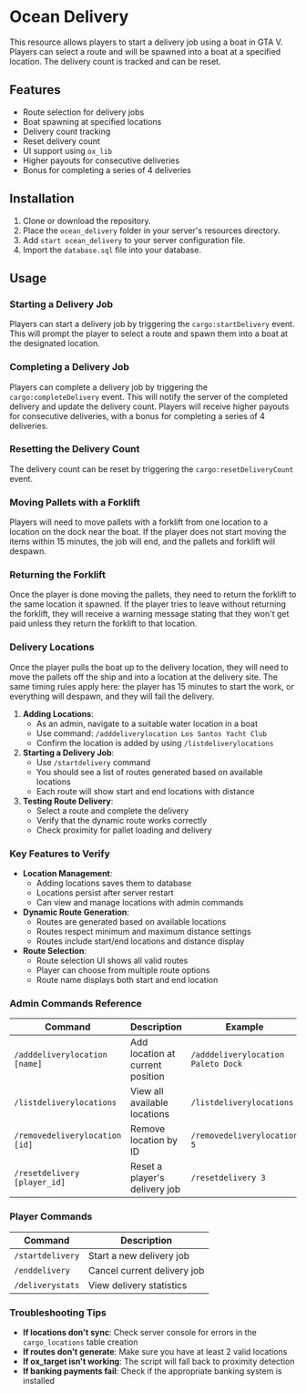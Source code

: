 # Ocean Delivery

This resource allows players to start a delivery job using a boat in GTA V. Players can select a route and will be spawned into a boat at a specified location. The delivery count is tracked and can be reset.

## Features

- Route selection for delivery jobs
- Boat spawning at specified locations
- Delivery count tracking
- Reset delivery count
- UI support using `ox_lib`
- Higher payouts for consecutive deliveries
- Bonus for completing a series of 4 deliveries

## Installation

1. Clone or download the repository.
2. Place the `ocean_delivery` folder in your server's resources directory.
3. Add `start ocean_delivery` to your server configuration file.
4. Import the `database.sql` file into your database.

## Usage

### Starting a Delivery Job

Players can start a delivery job by triggering the `cargo:startDelivery` event. This will prompt the player to select a route and spawn them into a boat at the designated location.

### Completing a Delivery Job

Players can complete a delivery job by triggering the `cargo:completeDelivery` event. This will notify the server of the completed delivery and update the delivery count. Players will receive higher payouts for consecutive deliveries, with a bonus for completing a series of 4 deliveries.

### Resetting the Delivery Count

The delivery count can be reset by triggering the `cargo:resetDeliveryCount` event.

### Moving Pallets with a Forklift

Players will need to move pallets with a forklift from one location to a location on the dock near the boat. If the player does not start moving the items within 15 minutes, the job will end, and the pallets and forklift will despawn.

### Returning the Forklift

Once the player is done moving the pallets, they need to return the forklift to the same location it spawned. If the player tries to leave without returning the forklift, they will receive a warning message stating that they won't get paid unless they return the forklift to that location.

### Delivery Locations

Once the player pulls the boat up to the delivery location, they will need to move the pallets off the ship and into a location at the delivery site. The same timing rules apply here: the player has 15 minutes to start the work, or everything will despawn, and they will fail the delivery.
1. **Adding Locations**:
   * As an admin, navigate to a suitable water location in a boat
   * Use command: `/adddeliverylocation Los Santos Yacht Club`
   * Confirm the location is added by using `/listdeliverylocations`
2. **Starting a Delivery Job**:
   * Use `/startdelivery` command
   * You should see a list of routes generated based on available locations
   * Each route will show start and end locations with distance
3. **Testing Route Delivery**:
   * Select a route and complete the delivery
   * Verify that the dynamic route works correctly
   * Check proximity for pallet loading and delivery

### Key Features to Verify

* **Location Management**:
   * Adding locations saves them to database
   * Locations persist after server restart
   * Can view and manage locations with admin commands
* **Dynamic Route Generation**:
   * Routes are generated based on available locations
   * Routes respect minimum and maximum distance settings
   * Routes include start/end locations and distance display
* **Route Selection**:
   * Route selection UI shows all valid routes
   * Player can choose from multiple route options
   * Route name displays both start and end location

### Admin Commands Reference

| Command | Description | Example |
|---------|-------------|---------|
| `/adddeliverylocation [name]` | Add location at current position | `/adddeliverylocation Paleto Dock` |
| `/listdeliverylocations` | View all available locations | `/listdeliverylocations` |
| `/removedeliverylocation [id]` | Remove location by ID | `/removedeliverylocation 5` |
| `/resetdelivery [player_id]` | Reset a player's delivery job | `/resetdelivery 3` |

### Player Commands

| Command | Description |
|---------|-------------|
| `/startdelivery` | Start a new delivery job |
| `/enddelivery` | Cancel current delivery job |
| `/deliverystats` | View delivery statistics |

### Troubleshooting Tips

* **If locations don't sync**: Check server console for errors in the `cargo_locations` table creation
* **If routes don't generate**: Make sure you have at least 2 valid locations
* **If ox_target isn't working**: The script will fall back to proximity detection
* **If banking payments fail**: Check if the appropriate banking system is installed
